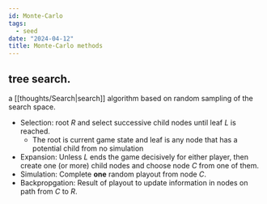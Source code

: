 ```yaml
---
id: Monte-Carlo
tags:
  - seed
date: "2024-04-12"
title: Monte-Carlo methods
---
```


## tree search.

a [[thoughts/Search|search]] algorithm based on random sampling of the search space.

- Selection: root $R$ and select successive child nodes until leaf $L$ is reached.
  - The root is current game state and leaf is any node that has a potential child from no simulation
- Expansion: Unless $L$ ends the game decisively for either player, then create one (or more) child nodes and choose node $C$ from one of them.
- Simulation: Complete **one** random playout from node $C$.
- Backpropgation: Result of playout to update information in nodes on path from $C$ to $R$.

